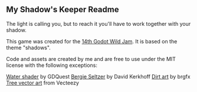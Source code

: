 ## My Shadow's Keeper Readme

The light is calling you, but to reach it you'll have to work together with your shadow.

This game was created for the [14th Godot Wild Jam](https://itch.io/jam/godot-wild-jam-14).  It is based on the theme "shadows".

Code and assets are created by me and are free to use under the MIT license with the following exceptions:

[Water shader](https://github.com/GDquest/Godot-engine-tutorial-demos/tree/master/2018/06-16-intro-to-shaders-2d-water/end) by GDQuest
[Bergie Seltzer](http://www.hanodedfonts.com/) by David Kerkhoff
[Dirt art](https://www.freepik.com/free-vector/brown-soil-texture-background_3478044.htm) by brgfx
[Tree vector art](https://www.vecteezy.com/vector-art/136338-sapin-silhouettes-vector) from Vecteezy
